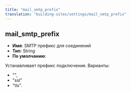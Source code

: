 ```yaml
---
title: "mail_smtp_prefix"
translation: "building-sites/settings/mail_smtp_prefix"
---
```


## mail_smtp_prefix

-   **Имя**: SMTP префикс для соединений
-   **Тип**: String
-   **По умолчанию**:

Устанавливает префикс подключения.
Варианты:

-   "",
-   "ssl"
-   "tls".
